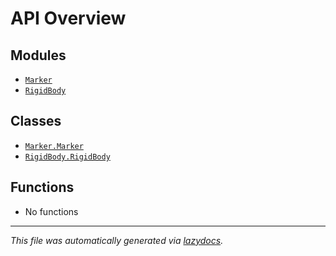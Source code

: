 <!-- markdownlint-disable -->

# API Overview

## Modules

- [`Marker`](./Marker.md#module-marker)
- [`RigidBody`](./RigidBody.md#module-rigidbody)

## Classes

- [`Marker.Marker`](./Marker.md#class-marker)
- [`RigidBody.RigidBody`](./RigidBody.md#class-rigidbody)

## Functions

- No functions


---

_This file was automatically generated via [lazydocs](https://github.com/ml-tooling/lazydocs)._
